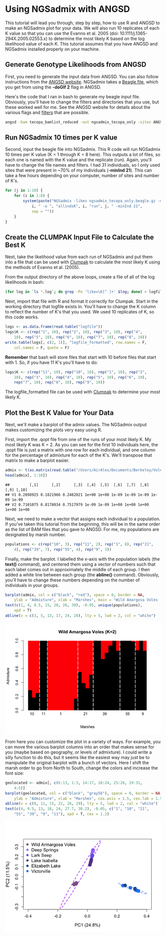 Using NGSadmix with ANGSD
================

This tutorial will lead you through, step by step, how to use R and ANGSD to make an NGSadmix plot for your data. We will also run 10 replicates of each K value so that you can use the Evanno et al. 2005 (doi: 10.1111/j.1365-294X.2005.02553.x) to determine the most likely K based on the log likelihood value of each K. This tutorial assumes that you have ANGSD and NGSadmix installed properly on your machine.

Generate Genotype Likelihoods from ANGSD
----------------------------------------

First, you need to generate the input data from ANGSD. You can also follow instructions from the [ANGSD website](http://www.popgen.dk/software/index.php/NgsAdmix). NGSadmix takes a [Beagle file](http://www.popgen.dk/angsd/index.php/Beagle_input), which you get from using the **-doGlf 2** flag in ANGSD.

Here's the code that I ran in bash to generate my beagle input file. Obviously, you'll have to change the filters and directories that you use, but these worked well for me. See the ANGSD website for details about the various flags and [filters](http://www.popgen.dk/angsd/index.php/Filters) that are possible.

``` bash
angsd -bam tecopa_bamlist_reduced -out ngsadmix_tecopa_only -sites ANGSD/keep_90percent.bed -anc genomes/kmer60-min500-scaffolds.fa -ref genomes/kmer60-min500-scaffolds.fa -only_proper_pairs 1 -minMapQ 2 -minQ 20 -doMajorMinor 1 -SNP_pval 1e-6 -doMaf 1 -doGlf 2 -GL 1 
```

Run NGSadmix 10 times per K value
---------------------------------

Second, input the beagle file into NGSadmix. This R code will run NGSadmix 10 times per K value (K = 1 through K = 8 here). This outputs a lot of files, so each one is named with the K value and the replicate (run). Again, you'll have to change the file names and filters. I had 31 individuals, so I only used sites that were present in ~70% of my individuals (**-minInd 21**). This can take a few hours depending on your computer, number of sites and number of K's.

``` r
for (j in 1:10) {
    for (i in 1:8) {
        system(paste("NGSadmix -likes ngsadmix_tecopa_only.beagle.gz -minMaf 0.05 -K ", 
            i, " -o ", "allindsK", i, "run", j, " -minInd 21", 
            sep = ""))
    }
}
```

Create the CLUMPAK Input File to Calculate the Best K
-----------------------------------------------------

Next, take the likelihood value from each run of NGSadmix and put them into a file that can be used with [Clumpak](http://clumpak.tau.ac.il/bestK.html) to calculate the most likely K using the methods of Evanno et al. (2005).

From the output directory of the above loops, create a file of all of the log likelihoods in bash:

``` bash
(for log in `ls *.log`; do grep -Po 'like=\K[^ ]+' $log; done) > logfile
```

Next, import that file with R and format it correctly for Clumpak. Start in the working directory that logfile exists in. You'll have to change the K column to reflect the number of K's that you used. We used 10 replicates of K, so this code works.

``` r
logs <- as.data.frame(read.table("logfile"))
logs$K <- c(rep("1", 10), rep("2", 10), rep("3", 10), rep("4", 
    10), rep("5", 10), rep("6", 10), rep("7", 10), rep("8", 10))
write.table(logs[, c(2, 1)], "logfile_formatted", row.names = F, 
    col.names = F, quote = F)
```

**Remember** that bash will store files that start with 10 before files that start with 1. So, if you have 11 K's you'll have to do:

``` r
logs$K <- c(rep("11", 10), rep("10", 10), rep("1", 10), rep("2", 
    10), rep("3", 10), rep("4", 10), rep("5", 10), rep("6", 10), 
    rep("7", 10), rep("8", 10), rep("9", 10))
```

The logfile\_formatted file can be used with [Clumpak](http://clumpak.tau.ac.il/bestK.html) to determine your most likely K.

Plot the Best K Value for Your Data
-----------------------------------

Next, we'll make a barplot of the admix values. The NGSadmix output makes customizing the plots very easy using R.

First, import the .qopt file from one of the runs of your most likely K. My most likely K was K = 2. As you can see for the first 10 individuals here, the .qopt file is just a matrix with one row for each individual, and one column for the percentage of admixture for each of the K's. We'll transpose that matrix to make a barplot easier.

``` r
admix <- t(as.matrix(read.table("/Users/AirAlex/Documents/Berkeley/VoleProject/bestrad2016/Analysis/aligned_radtools_noclones/k90_outputs/ngsAdmix/only_wild_tecopa/allindsK2run3.qopt")))
head(admix[, 1:10])
```

    ##         [,1]      [,2]      [,3]  [,4]  [,5]  [,6]  [,7]  [,8]  [,9] [,10]
    ## V1 0.2898925 0.1821966 0.2482021 1e+00 1e+00 1e-09 1e-09 1e-09 1e-09 1e-09
    ## V2 0.7101075 0.8178034 0.7517979 1e-09 1e-09 1e+00 1e+00 1e+00 1e+00 1e+00

Next, we need to make a vector that assigns each individual to a population. If you've taken this tutorial from the beginning, this will be in the same order as the list of BAM files that you gave to ANGSD. For me, my populations are designated by marsh number.

``` r
populations <- c(rep("10", 3), rep("11", 2), rep("1", 8), rep("21", 
    4), rep("39", 7), rep("55", 4), rep("9", 3))
```

Finally, make the barplot. I labelled the x-axis with the population labels (the **text()** command), and centered them using a vector of numbers such that each label comes out in approximately the middle of each group. I then added a white line between each group (the **abline()** command). Obviously, you'll have to change these numbers depending on the number of individuals in your groups.

``` r
barplot(admix, col = c("black", "red"), space = 0, border = NA, 
    ylab = "Admixture", xlab = "Marshes", main = "Wild Amargosa Voles (K=2)")
text(c(1, 4, 8.5, 15, 20, 26, 30), -0.05, unique(populations), 
    xpd = T)
abline(v = c(3, 5, 13, 17, 24, 28), lty = 5, lwd = 2, col = "white")
```

![](Figures/unnamed-chunk-8-1.png)

From here you can customize the plot in a variety of ways. For example, you can move the various barplot columns into an order that makes sense for you (maybe based on geography, or levels of admixture). I could write a silly function to do this, but it seems like the easiest way may just be to manipulate the original barplot with a bunch of vectors. Here I shift the marsh order to go from North to South, change the colors and increase the font size:

``` r
geolocated <- admix[, c(6:13, 1:3, 14:17, 18:24, 25:28, 29:31, 
    4:5)]
barplot(geolocated, col = c("black", "gray56"), space = 0, border = NA, 
    ylab = "Admixture", xlab = "Marshes", cex.axis = 1.5, cex.lab = 1.5)
abline(v = c(8, 11, 15, 22, 26, 29), lty = 5, lwd = 2, col = "white")
text(c(4, 9.5, 13, 18, 24, 27.7, 30.2), -0.05, c("1", "10", "21", 
    "55", "39", "9", "11"), xpd = T, cex = 1.2)
```

![](Figures/unnamed-chunk-9-1.png)
